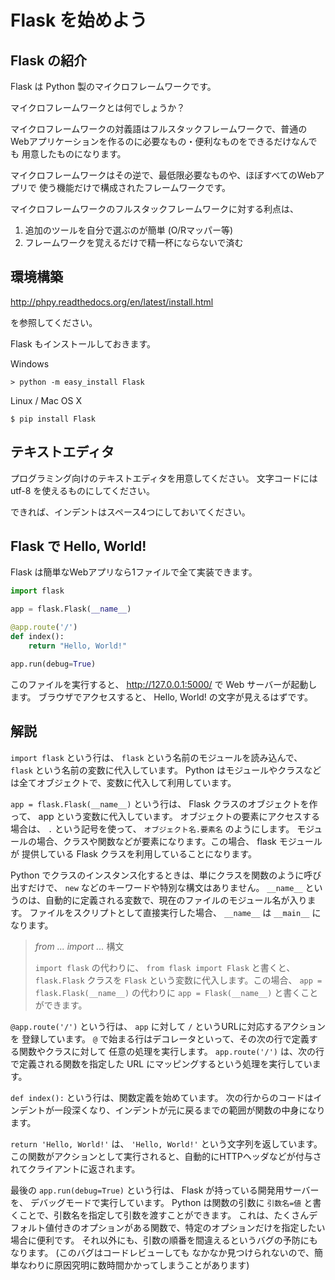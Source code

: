 # Flask を始めよう

## Flask の紹介

Flask は Python 製のマイクロフレームワークです。

マイクロフレームワークとは何でしょうか？

マイクロフレームワークの対義語はフルスタックフレームワークで、普通の
Webアプリケーションを作るのに必要なもの・便利なものをできるだけなんでも
用意したものになります。

マイクロフレームワークはその逆で、最低限必要なものや、ほぼすべてのWebアプリで
使う機能だけで構成されたフレームワークです。

マイクロフレームワークのフルスタックフレームワークに対する利点は、

1. 追加のツールを自分で選ぶのが簡単 (O/Rマッパー等)
2. フレームワークを覚えるだけで精一杯にならないで済む


## 環境構築

http://phpy.readthedocs.org/en/latest/install.html

を参照してください。

Flask もインストールしておきます。

Windows

```
> python -m easy_install Flask
```

Linux / Mac OS X

```
$ pip install Flask
```

## テキストエディタ

プログラミング向けのテキストエディタを用意してください。
文字コードには utf-8 を使えるものにしてください。

できれば、インデントはスペース4つにしておいてください。

## Flask で Hello, World!

Flask は簡単なWebアプリなら1ファイルで全て実装できます。

```python:hello.py
import flask

app = flask.Flask(__name__)

@app.route('/')
def index():
    return "Hello, World!"

app.run(debug=True)
```

このファイルを実行すると、 http://127.0.0.1:5000/ で Web サーバーが起動します。
ブラウザでアクセスすると、 Hello, World! の文字が見えるはずです。

## 解説

`import flask` という行は、 `flask` という名前のモジュールを読み込んで、 `flask`
という名前の変数に代入しています。
Python はモジュールやクラスなどは全てオブジェクトで、変数に代入して利用しています。

`app = flask.Flask(__name__)` という行は、 Flask クラスのオブジェクトを作って、
app という変数に代入しています。
オブジェクトの要素にアクセスする場合は、 `.` という記号を使って、
`オブジェクト名.要素名` のようにします。
モジュールの場合、クラスや関数などが要素になります。この場合、 flask モジュールが
提供している Flask クラスを利用していることになります。

Python でクラスのインスタンス化するときは、単にクラスを関数のように呼び出すだけで、
`new` などのキーワードや特別な構文はありません。
`__name__` というのは、自動的に定義される変数で、現在のファイルのモジュール名が入ります。
ファイルをスクリプトとして直接実行した場合、 `__name__` は `__main__` になります。

> *from ... import ...* 構文
> 
> `import flask` の代わりに、 `from flask import Flask` と書くと、 `flask.Flask` クラスを
> `Flask` という変数に代入します。この場合、 `app = flask.Flask(__name__)` の代わりに
> `app = Flask(__name__)` と書くことができます。

`@app.route('/')` という行は、 `app` に対して `/` というURLに対応するアクションを
登録しています。
`@` で始まる行はデコレータといって、その次の行で定義する関数やクラスに対して
任意の処理を実行します。 `app.route('/')` は、次の行で定義される関数を指定した
URL にマッピングするという処理を実行しています。

`def index():` という行は、関数定義を始めています。
次の行からのコードはインデントが一段深くなり、インデントが元に戻るまでの範囲が関数の中身になります。

`return 'Hello, World!'` は、 `'Hello, World!'` という文字列を返しています。
この関数がアクションとして実行されると、自動的にHTTPヘッダなどが付与されてクライアントに返されます。

最後の `app.run(debug=True)` という行は、 Flask が持っている開発用サーバーを、
デバッグモードで実行しています。
Python は関数の引数に `引数名=値` と書くことで、引数名を指定して引数を渡すことができます。
これは、たくさんデフォルト値付きのオプションがある関数で、特定のオプションだけを指定したい場合に便利です。
それ以外にも、引数の順番を間違えるというバグの予防にもなります。 (このバグはコードレビューしても
なかなか見つけられないので、簡単なわりに原因究明に数時間かかってしまうことがあります) 
